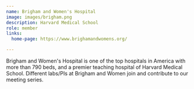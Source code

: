 ```yaml
---
name: Brigham and Women's Hospital
image: images/brigham.png
description: Harvard Medical School
role: member
links:
  home-page: https://www.brighamandwomens.org/

---
```


Brigham and Women's Hospital is one of the top hospitals in America with more than 790 beds, and a premier teaching hospital of Harvard Medical School.
Different labs/PIs at Brigham and Women join and contribute to our meeting series.
